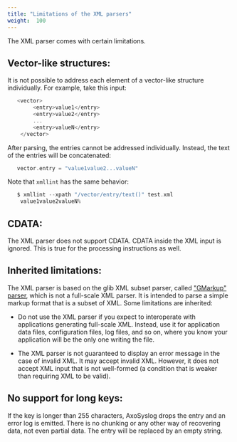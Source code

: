 ```yaml
---
title: "Limitations of the XML parsers"
weight:  100
---
```

<!-- DISCLAIMER: This file is based on the syslog-ng Open Source Edition documentation https://github.com/balabit/syslog-ng-ose-guides/commit/2f4a52ee61d1ea9ad27cb4f3168b95408fddfdf2 and is used under the terms of The syslog-ng Open Source Edition Documentation License. The file has been modified by Axoflow. -->

The XML parser comes with certain limitations.


## Vector-like structures:

It is not possible to address each element of a vector-like structure individually. For example, take this input:

```c
   <vector>
        <entry>value1</entry>
        <entry>value2</entry>
        ...
        <entry>valueN</entry>
    </vector>
```

After parsing, the entries cannot be addressed individually. Instead, the text of the entries will be concatenated:

```c
   vector.entry = "value1value2...valueN"
```

Note that `xmllint` has the same behavior:

```c
   $ xmllint --xpath "/vector/entry/text()" test.xml
    value1value2valueN%
```



## CDATA:

The XML parser does not support CDATA. CDATA inside the XML input is ignored. This is true for the processing instructions as well.



## Inherited limitations:

The XML parser is based on the glib XML subset parser, called ["GMarkup" parser](https://developer.gnome.org/glib/stable/glib-Simple-XML-Subset-Parser.html), which is not a full-scale XML parser. It is intended to parse a simple markup format that is a subset of XML. Some limitations are inherited:

  - Do not use the XML parser if you expect to interoperate with applications generating full-scale XML. Instead, use it for application data files, configuration files, log files, and so on, where you know your application will be the only one writing the file.

  - The XML parser is not guaranteed to display an error message in the case of invalid XML. It may accept invalid XML. However, it does not accept XML input that is not well-formed (a condition that is weaker than requiring XML to be valid).



## No support for long keys:

If the key is longer than 255 characters, AxoSyslog drops the entry and an error log is emitted. There is no chunking or any other way of recovering data, not even partial data. The entry will be replaced by an empty string.

